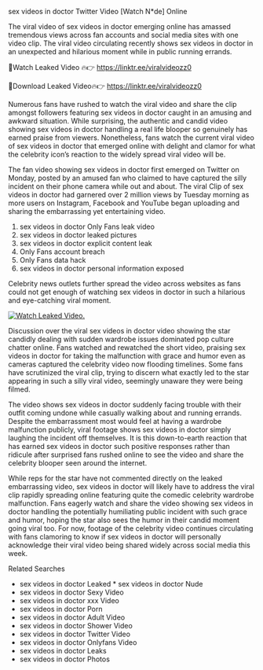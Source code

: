 ﻿sex videos in doctor Twitter Video [Watch N*de] Online

The viral video of ﻿sex videos in doctor emerging online has amassed tremendous views across fan accounts and social media sites with one video clip. The viral video circulating recently shows ﻿sex videos in doctor in an unexpected and hilarious moment while in public running errands. 

🔴Watch Leaked Video 🔥👉  https://linktr.ee/viralvideozz0 

🔴Download Leaked Video🔥👉  https://linktr.ee/viralvideozz0 

Numerous fans have rushed to watch the viral video and share the clip amongst followers featuring ﻿sex videos in doctor caught in an amusing and awkward situation. While surprising, the authentic and candid video showing ﻿sex videos in doctor handling a real life blooper so genuinely has earned praise from viewers. Nonetheless, fans watch the current viral video of ﻿sex videos in doctor that emerged online with delight and clamor for what the celebrity icon’s reaction to the widely spread viral video will be.

The fan video showing ﻿sex videos in doctor first emerged on Twitter on Monday, posted by an amused fan who claimed to have captured the silly incident on their phone camera while out and about. The viral Clip of ﻿sex videos in doctor had garnered over 2 million views by Tuesday morning as more users on Instagram, Facebook and YouTube began uploading and sharing the embarrassing yet entertaining video. 

1. ﻿sex videos in doctor Only Fans leak video
2. ﻿sex videos in doctor leaked pictures
3. ﻿sex videos in doctor explicit content leak
4. Only Fans account breach
5. Only Fans data hack
6. ﻿sex videos in doctor personal information exposed

Celebrity news outlets further spread the video across websites as fans could not get enough of watching ﻿sex videos in doctor in such a hilarious and eye-catching viral moment. 

[![Watch Leaked Video.](https://miro.medium.com/v2/resize:fit:828/format:webp/1*cilzJN44JGOrTw9NJCrNHA.gif "Watch Leaked Video")](https://linktr.ee/viralvideozz0)

Discussion over the viral ﻿sex videos in doctor video showing the star candidly dealing with sudden wardrobe issues dominated pop culture chatter online. Fans watched and rewatched the short video, praising ﻿sex videos in doctor for taking the malfunction with grace and humor even as cameras captured the celebrity video now flooding timelines. Some fans have scrutinized the viral clip, trying to discern what exactly led to the star appearing in such a silly viral video, seemingly unaware they were being filmed.

The video shows ﻿sex videos in doctor suddenly facing trouble with their outfit coming undone while casually walking about and running errands. Despite the embarrassment most would feel at having a wardrobe malfunction publicly, viral footage shows ﻿sex videos in doctor simply laughing the incident off themselves. It is this down-to-earth reaction that has earned ﻿sex videos in doctor such positive responses rather than ridicule after surprised fans rushed online to see the video and share the celebrity blooper seen around the internet.  

While reps for the star have not commented directly on the leaked embarrassing video, ﻿sex videos in doctor will likely have to address the viral clip rapidly spreading online featuring quite the comedic celebrity wardrobe malfunction. Fans eagerly watch and share the video showing ﻿sex videos in doctor handling the potentially humiliating public incident with such grace and humor, hoping the star also sees the humor in their candid moment going viral too. For now, footage of the celebrity video continues circulating with fans clamoring to know if ﻿sex videos in doctor will personally acknowledge their viral video being shared widely across social media this week.

Related Searches
* ﻿sex videos in doctor Leaked
﻿* sex videos in doctor Nude
* ﻿sex videos in doctor Sexy Video
* ﻿sex videos in doctor xxx Video
* ﻿sex videos in doctor Porn
* ﻿sex videos in doctor Adult Video
* ﻿sex videos in doctor Shower Video
* ﻿sex videos in doctor Twitter Video
* ﻿sex videos in doctor Onlyfans Video
* ﻿sex videos in doctor Leaks
* ﻿sex videos in doctor Photos